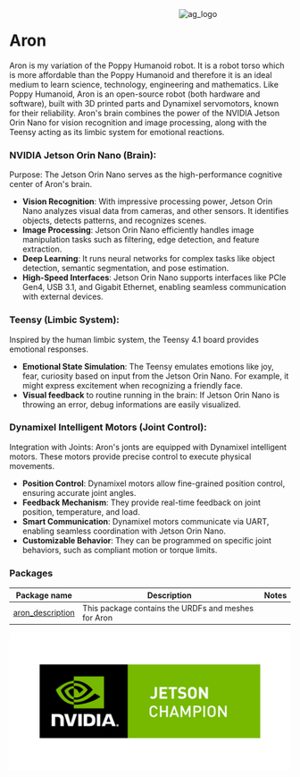 <img align="right" src="https://github.com/andreagavazzi/ag_perception/blob/main/assets/ag_logo.jpg" alt="ag_logo" width="200"/>  

# Aron
Aron is my variation of the Poppy Humanoid robot. It is a robot torso which is more affordable than the Poppy Humanoid and therefore it is an ideal medium to learn science, technology, engineering and mathematics.
Like Poppy Humanoid, Aron is an open-source robot (both hardware and software), built with 3D printed parts and Dynamixel servomotors, known for their reliability.
Aron's brain combines the power of the NVIDIA Jetson Orin Nano for vision recognition and image processing, along with the Teensy acting as its limbic system for emotional reactions.

### NVIDIA Jetson Orin Nano (Brain):
Purpose: The Jetson Orin Nano serves as the high-performance cognitive center of Aron's brain.
- **Vision Recognition**: With impressive processing power, Jetson Orin Nano analyzes visual data from cameras, and other sensors. It identifies objects, detects patterns, and recognizes scenes.
- **Image Processing**: Jetson Orin Nano efficiently handles image manipulation tasks such as filtering, edge detection, and feature extraction.
- **Deep Learning**: It runs neural networks for complex tasks like object detection, semantic segmentation, and pose estimation.
- **High-Speed Interfaces**: Jetson Orin Nano supports interfaces like PCIe Gen4, USB 3.1, and Gigabit Ethernet, enabling seamless communication with external devices.  

### Teensy (Limbic System):
Inspired by the human limbic system, the Teensy 4.1 board provides emotional responses.
- **Emotional State Simulation**: The Teensy emulates emotions like joy, fear, curiosity based on input from the Jetson Orin Nano. For example, it might express excitement when recognizing a friendly face.
- **Visual feedback** to routine running in the brain: If Jetson Orin Nano is throwing an error, debug informations are easily visualized.

### Dynamixel Intelligent Motors (Joint Control):
Integration with Joints: Aron's jonts are equipped with Dynamixel intelligent motors. These motors provide precise control to execute physical movements.
- **Position Control**: Dynamixel motors allow fine-grained position control, ensuring accurate joint angles.
- **Feedback Mechanism**: They provide real-time feedback on joint position, temperature, and load.
- **Smart Communication**: Dynamixel motors communicate via UART, enabling seamless coordination with Jetson Orin Nano.
- **Customizable Behavior**: They can be programmed on specific joint behaviors, such as compliant motion or torque limits.

### Packages

| Package name | Description | Notes |
| -------- | ----------- | :-----------: |
| [aron_description](https://github.com/andreagavazzi/aron_description) | This package contains the URDFs and meshes for Aron |  |

<p align="center">
  <img width="600" src="https://github.com/andreagavazzi/aron/blob/main/pics/nvidia_champ.png" alt="ag_logo">
</p>

